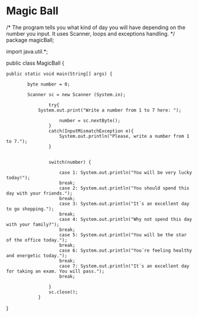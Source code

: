 # Magic Ball
/*
The program tells you what kind of day you will have depending on the number you input. It uses Scanner, loops and exceptions handling.
*/
package magicBall;

import java.util.*;

public class MagicBall {

	public static void main(String[] args) {
	
            byte number = 0;
         
            Scanner sc = new Scanner (System.in);
            
                    try{
                System.out.print("Write a number from 1 to 7 here: ");
                 
                        number = sc.nextByte();
                    }
                    catch(InputMismatchException e){
                        System.out.println("Please, write a number from 1 to 7.");
                    }
                  
                  
                    switch(number) {
                        
                        case 1: System.out.println("You will be very lucky today!");
                        break;
                        case 2: System.out.println("You should spend this day with your friends.");
                        break;
                        case 3: System.out.println("It´s an excellent day to go shopping.");
                        break;
                        case 4: System.out.println("Why not spend this day with your family?");
                        break;
                        case 5: System.out.println("You will be the star of the office today.");
                        break;
                        case 6: System.out.println("You´re feeling healthy and energetic today.");
                        break;
                        case 7: System.out.println("It´s an excellent day for taking an exam. You will pass.");
                        break;
                        
                    }
                    sc.close();
                }   
}  
